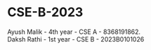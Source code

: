 # CSE-B-2023
Ayush Malik - 4th year - CSE A - 8368191862.  
Daksh Rathi - 1st year - CSE B - 2023B0101026
